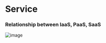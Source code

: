 # Service

### Relationship between IaaS, PaaS, SaaS
![image](https://user-images.githubusercontent.com/75050655/225514290-8f242126-4f22-486e-8edf-022633b4a54e.png)
